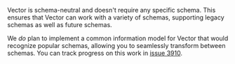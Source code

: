 Vector is schema-neutral and doesn't require any specific schema. This ensures that Vector can work with a variety of schemas, supporting legacy schemas as well as future schemas.

We *do* plan to implement a common information model for Vector that would recognize popular schemas, allowing you to seamlessly transform between schemas. You can track progress on this work in [issue 3910][3910].

[3910]: https://github.com/timberio/vector/issues/3910
